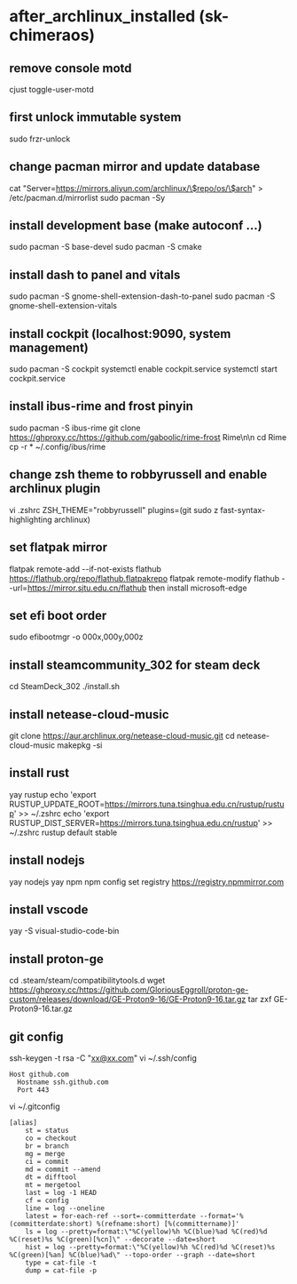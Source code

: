 # after_archlinux_installed (sk-chimeraos)

## remove console motd
cjust toggle-user-motd

## first unlock immutable system
sudo frzr-unlock

## change pacman mirror and update database
cat "Server=https://mirrors.aliyun.com/archlinux/\$repo/os/\$arch" > /etc/pacman.d/mirrorlist
sudo pacman -Sy

## install development base (make autoconf ...)
sudo pacman -S base-devel
sudo pacman -S cmake

## install dash to panel and vitals
sudo pacman -S gnome-shell-extension-dash-to-panel
sudo pacman -S gnome-shell-extension-vitals

## install cockpit (localhost:9090, system management)
sudo pacman -S cockpit
systemctl enable cockpit.service
systemctl start cockpit.service

## install ibus-rime and frost pinyin
sudo pacman -S ibus-rime
git clone https://ghproxy.cc/https://github.com/gaboolic/rime-frost Rime\n\n
cd Rime
cp -r * ~/.config/ibus/rime

## change zsh theme to robbyrussell and enable archlinux plugin
vi .zshrc
ZSH_THEME="robbyrussell"
plugins=(git sudo z fast-syntax-highlighting archlinux)

## set flatpak mirror
flatpak remote-add --if-not-exists flathub https://flathub.org/repo/flathub.flatpakrepo
flatpak remote-modify flathub --url=https://mirror.sjtu.edu.cn/flathub
then install microsoft-edge

## set efi boot order
sudo efibootmgr -o 000x,000y,000z

## install steamcommunity_302 for steam deck
cd SteamDeck_302
./install.sh

## install netease-cloud-music
git clone https://aur.archlinux.org/netease-cloud-music.git
cd netease-cloud-music
makepkg -si

## install rust
yay rustup
echo 'export RUSTUP_UPDATE_ROOT=https://mirrors.tuna.tsinghua.edu.cn/rustup/rustup' >> ~/.zshrc
echo 'export RUSTUP_DIST_SERVER=https://mirrors.tuna.tsinghua.edu.cn/rustup' >> ~/.zshrc
rustup default stable

## install nodejs
yay nodejs
yay npm
npm config set registry https://registry.npmmirror.com

## install vscode
yay -S visual-studio-code-bin

## install proton-ge
cd .steam/steam/compatibilitytools.d
wget https://ghproxy.cc/https://github.com/GloriousEggroll/proton-ge-custom/releases/download/GE-Proton9-16/GE-Proton9-16.tar.gz
tar zxf GE-Proton9-16.tar.gz

## git config
ssh-keygen -t rsa -C "xx@xx.com"
vi ~/.ssh/config
```
Host github.com
  Hostname ssh.github.com
  Port 443
```
vi ~/.gitconfig
```
[alias]
	st = status
    co = checkout
    br = branch
    mg = merge
    ci = commit 
    md = commit --amend
    dt = difftool
    mt = mergetool
    last = log -1 HEAD
    cf = config
    line = log --oneline
    latest = for-each-ref --sort=-committerdate --format='%(committerdate:short) %(refname:short) [%(committername)]'
    ls = log --pretty=format:\"%C(yellow)%h %C(blue)%ad %C(red)%d %C(reset)%s %C(green)[%cn]\" --decorate --date=short
    hist = log --pretty=format:\"%C(yellow)%h %C(red)%d %C(reset)%s %C(green)[%an] %C(blue)%ad\" --topo-order --graph --date=short
    type = cat-file -t
    dump = cat-file -p
```
